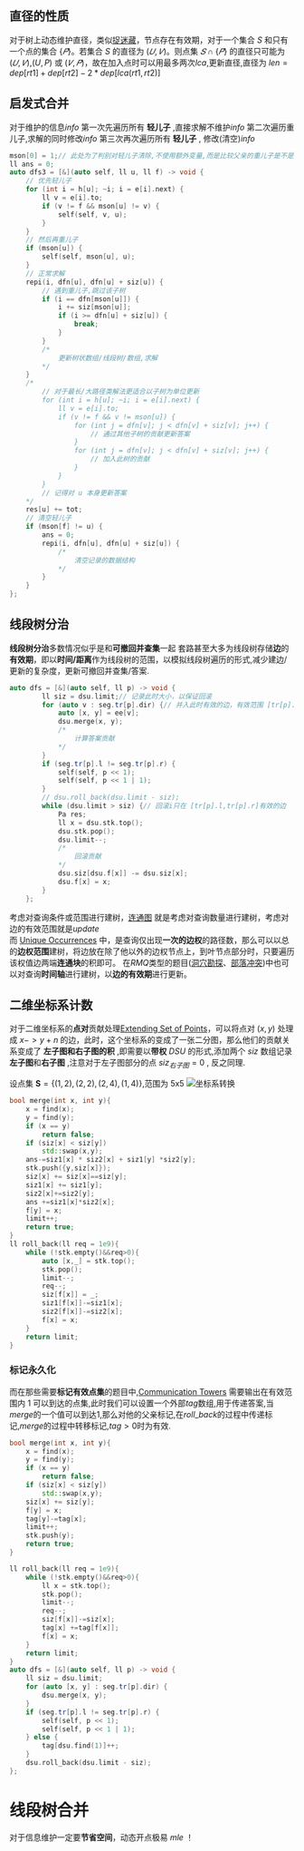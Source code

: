 ## 直径的性质

对于树上动态维护直径，类似[捉迷藏](https://www.luogu.com.cn/problem/P2056)，节点存在有效期，对于一个集合 $S$ 和只有一个点的集合 $\{𝑃\}$。若集合 $S$ 的直径为 $(𝑈,𝑉)$。则点集 $𝑆∩\{𝑃\}$ 的直径只可能为 $(𝑈,𝑉)$,$(U,P)$ 或 $(𝑉,𝑃)$，故在加入点时可以用最多两次$lca$,更新直径,直径为 $len = dep[rt1] + dep[rt2] - 2*dep[lca(rt1,rt2)]$

## 启发式合并

对于维护的信息$info$
第一次先遍历所有 **轻儿子** ,直接求解不维护$info$
第二次遍历重儿子,求解的同时修改$info$
第三次再次遍历所有 **轻儿子** , 修改(清空)$info$

```cpp
mson[0] = 1;// 此处为了判别对轻儿子清除,不使用额外变量,而是比较父亲的重儿子是不是自己,故设置0的重儿子为1
ll ans = 0;
auto dfs3 = [&](auto self, ll u, ll f) -> void {
    // 优先轻儿子
    for (int i = h[u]; ~i; i = e[i].next) {
        ll v = e[i].to;
        if (v != f && mson[u] != v) {
            self(self, v, u);
        }
    }
    // 然后再重儿子
    if (mson[u]) {
        self(self, mson[u], u);
    }
    // 正常求解
    repi(i, dfn[u], dfn[u] + siz[u]) {
        // 遇到重儿子,跳过该子树
        if (i == dfn[mson[u]]) {
            i += siz[mson[u]];
            if (i >= dfn[u] + siz[u]) {
                break;
            }
        }
        /*
        	更新树状数组/线段树/数组,求解
        */
    }
    /*
    	// 对于最长/大路径类解法更适合以子树为单位更新
    	for (int i = h[u]; ~i; i = e[i].next) {
            ll v = e[i].to;
            if (v != f && v != mson[u]) {
                for (int j = dfn[v]; j < dfn[v] + siz[v]; j++) {
                    // 通过其他子树的贡献更新答案
                }
                for (int j = dfn[v]; j < dfn[v] + siz[v]; j++) {
                    // 加入此树的贡献
                }
            }
        }
        // 记得对 u 本身更新答案
    */
    res[u] += tot;
    // 清空轻儿子
    if (mson[f] != u) {
        ans = 0;
        repi(i, dfn[u], dfn[u] + siz[u]) {
            /*
                清空记录的数据结构
            */
        }
    }
};
```

## 线段树分治

**线段树分治**多数情况似乎是和**可撤回并查集**一起
套路甚至大多为线段树存储**边**的**有效期**，即以**时间/距离**作为线段树的范围，以模拟线段树遍历的形式,减少建边/更新的复杂度，更新可撤回并查集/答案.

```cpp
auto dfs = [&](auto self, ll p) -> void {
        ll siz = dsu.limit;// 记录此时大小，以保证回滚
        for (auto v : seg.tr[p].dir) {// 并入此时有效的边，有效范围 [tr[p].l,tr[p].r]
            auto [x, y] = ee[v];
            dsu.merge(x, y);
            /*
            	计算答案贡献
            */
        }
        if (seg.tr[p].l != seg.tr[p].r) {
            self(self, p << 1);
            self(self, p << 1 | 1);
        }
    	// dsu.roll_back(dsu.limit - siz);
        while (dsu.limit > siz) {// 回滚i只在 [tr[p].l,tr[p].r]有效的边
            Pa res;
            ll x = dsu.stk.top();
            dsu.stk.pop();
            dsu.limit--;
            /*
            	回滚贡献
            */
            dsu.siz[dsu.f[x]] -= dsu.siz[x];
            dsu.f[x] = x;
        }
    };
```

考虑对查询条件或范围进行建树，[连通图](https://www.luogu.com.cn/problem/P5227) 就是考虑对查询数量进行建树，考虑对边的有效范围就是$update$  
而 [Unique Occurrences](https://codeforces.com/problemset/problem/1681/F) 中，是查询仅出现**一次的边权**的路径数，那么可以以总的**边权范围**建树，将边放在除了他以外的边权节点上，到叶节点部分时，只要遍历该权值边两端**连通块**的积即可。
在$RMQ$​类型的题目([洞穴勘探](https://www.luogu.com.cn/problem/P2147)、[部落冲突](https://www.luogu.com.cn/problem/P3950))中也可以对查询**时间轴**进行建树，以**边的有效期**进行更新。



## 二维坐标系计数

对于二维坐标系的**点对**贡献处理[Extending Set of Points](https://codeforces.com/problemset/problem/1140/F)，可以将点对 $(x,y)$ 处理成 $x -> y + n$ 的边，此时，这个坐标系的变成了一张二分图，那么他们的贡献关系变成了 **左子图和右子图的积** ,即需要以**带权** $DSU$ 的形式,添加两个 $siz$ 数组记录**左子图**和**右子图** ,注意对于左子图部分的点 $siz_{右子图} = 0$ , 反之同理.

设点集 $\mathbf{S}=\{ (1,2),(2,2),(2,4),(1,4) \}$,范围为 $5$x$5$
![坐标系转换](https://raw.githubusercontent.com/ManInM00N/Pics/main/%E6%88%AA%E5%9B%BE%202024-07-24%2015-14-31.png)

```cpp
bool merge(int x, int y){
    x = find(x);
    y = find(y);
    if (x == y)
        return false;
    if (siz[x] < siz[y])
        std::swap(x,y);
    ans-=siz1[x] * siz2[x] + siz1[y] *siz2[y];
    stk.push({y,siz[x]});
    siz[x] += siz[x]==siz[y];
    siz1[x] += siz1[y];
    siz2[x]+=siz2[y];
    ans +=siz1[x]*siz2[x];
    f[y] = x;
    limit++;
    return true;
}
ll roll_back(ll req = 1e9){
    while (!stk.empty()&&req>0){
        auto [x,_] = stk.top();
        stk.pop();
        limit--;
        req--;
        siz[f[x]] = _;
        siz1[f[x]]-=siz1[x];
        siz2[f[x]]-=siz2[x];
        f[x] = x;
    }
    return limit;
}
```

### 标记永久化

而在那些需要**标记有效点集**的题目中,[Communication Towers](https://vjudge.net/problem/CodeForces-1814F) 需要输出在有效范围内 $1$ 可以到达的点集,此时我们可以设置一个外部$tag$数组,用于传递答案,当$merge$的一个值可以到达$1$,那么对他的父亲标记,在$roll\_back$的过程中传递标记,$merge$的过程中转移标记,$tag>0$时为有效.

```cpp
bool merge(int x, int y){
    x = find(x);
    y = find(y);
    if (x == y)
        return false;
    if (siz[x] < siz[y])
        std::swap(x,y);
    siz[x] += siz[y];
    f[y] = x;
    tag[y]-=tag[x];
    limit++;
    stk.push(y);
    return true;
}

ll roll_back(ll req = 1e9){
    while (!stk.empty()&&req>0){
        ll x = stk.top();
        stk.pop();
        limit--;
        req--;
        siz[f[x]]-=siz[x];
        tag[x] +=tag[f[x]];
        f[x] = x;
    }
    return limit;
}
auto dfs = [&](auto self, ll p) -> void {
    ll siz = dsu.limit;
    for (auto [x, y] : seg.tr[p].dir) {
        dsu.merge(x, y);
    }
    if (seg.tr[p].l != seg.tr[p].r) {
        self(self, p << 1);
        self(self, p << 1 | 1);
    } else {
        tag[dsu.find(1)]++;
    }
    dsu.roll_back(dsu.limit - siz);
};
```

# 线段树合并

对于信息维护一定要**节省空间**，动态开点极易 $mle$ ！

